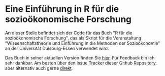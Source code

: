 # Eine Einführung in R für die sozioökonomische Forschung

An dieser Stelle befindet sich der Code für das Buch
"R für die sozioökonomische Forschung", das als Skript für
die Veranstaltung 
"Wissenschaftstheorie und Einführung in die Methoden der Sozioökonomie" 
an der Universität Duisburg-Essen verwendet wird.

Das Buch in seiner aktuellen Version finden Sie
[hier](https://graebnerc.github.io/RforSocioEcon/).
Für Feedback bin ich sehr dankbar. Am besten über den Issue Tracker dieser
Github Repository, aber alternativ auch gerne 
[direkt](https://claudius-graebner.com/contact-1.html).

